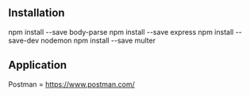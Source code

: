 ## Installation
npm install --save body-parse
npm install --save express
npm install --save-dev nodemon
npm install --save multer

## Application
Postman = https://www.postman.com/
